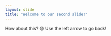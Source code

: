 ```yaml
---
layout: slide
title: "Welcome to our second slide!"
---
```

How about this? :smile:
Use the left arrow to go back!
